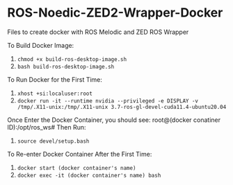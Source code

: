 # ROS-Noedic-ZED2-Wrapper-Docker
Files to create docker with ROS Melodic and ZED ROS Wrapper

To Build Docker Image:
   1. ```chmod +x build-ros-desktop-image.sh ```
   2. ```bash build-ros-desktop-image.sh```

To Run Docker for the First Time:
   1. ```xhost +si:localuser:root```
   2. ```docker run -it --runtime nvidia --privileged -e DISPLAY -v /tmp/.X11-unix:/tmp/.X11-unix 3.7-ros-gl-devel-cuda11.4-ubuntu20.04```

Once Enter the Docker Container, you should see: 
   root@(docker conatiner ID):/opt/ros_ws# 
Then Run:
   1. ```source devel/setup.bash```

To Re-enter Docker Container After the First Time:
   1. ```docker start (docker container's name)```
   2. ```docker exec -it (docker container's name) bash```
   
 


 


